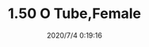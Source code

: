 ﻿---
layout: post 
title: 1.50 O Tube,Female
tags: FA
categories: wire-cable
overview: 1.50 O Tube,Female
part_number: FA-M150-25U1824B6
thumb_img: static/202007/428-thumb-20200704082005.jpg
small_img: static/202007/428-20200704082005.jpg
date: 2020/7/4 0:19:16
---



